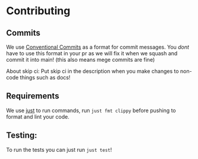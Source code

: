 # Contributing
## Commits
We use [Conventional Commits](https://www.conventionalcommits.org/en/v1.0.0/) as a format for commit messages. You *dont* have to use this format in your pr as we will fix it when we squash and commit it into main! (this also means mege commits are fine)

About skip ci: Put skip ci in the description when you make changes to non-code things such as docs!

## Requirements
We use [just](https://github.com/casey/just) to run commands, run `just fmt clippy` before pushing to format and lint your code.

## Testing:
To run the tests you can just run `just test`!
